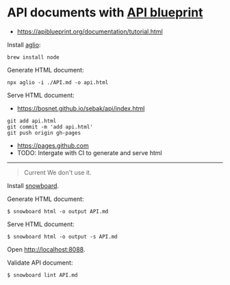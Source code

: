 # API documents with [API blueprint](https://apiblueprint.org/)

- https://apiblueprint.org/documentation/tutorial.html

Install [aglio](https://github.com/danielgtaylor/aglio):

```
brew install node
```


Generate HTML document:

```
npx aglio -i ./API.md -o api.html
```

Serve HTML document:

- https://bosnet.github.io/sebak/api/index.html

```
git add api.html
git commit -m 'add api.html'
git push origin gh-pages

```

- https://pages.github.com
- TODO: Intergate with CI to generate and serve html

---

> Current We don't use it. 

Install [snowboard](https://github.com/bukalapak/snowboard).

Generate HTML document:

```
$ snowboard html -o output API.md
```

Serve HTML document:

```
$ snowboard html -o output -s API.md
```

Open <http://localhost:8088>.

Validate API document:

```
$ snowboard lint API.md
```
